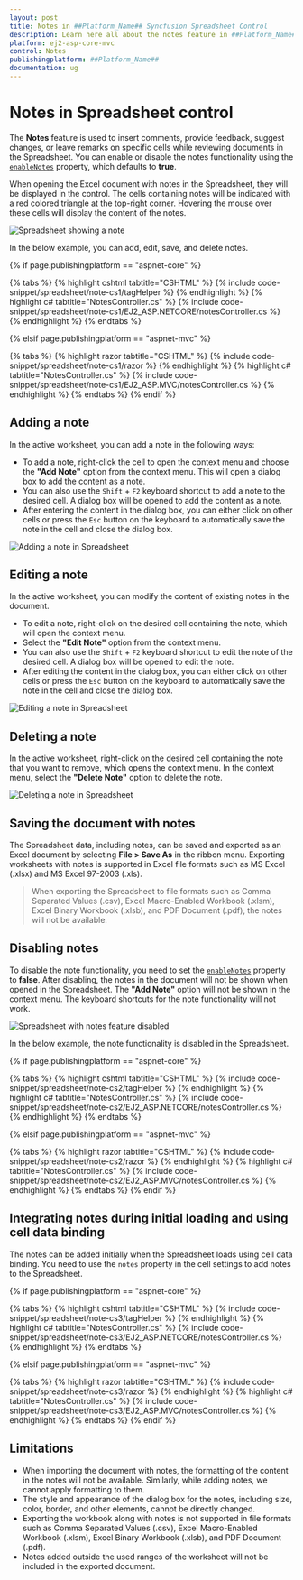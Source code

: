```yaml
---
layout: post
title: Notes in ##Platform_Name## Syncfusion Spreadsheet Control
description: Learn here all about the notes feature in ##Platform_Name## Spreadsheet Control of Syncfusion Essential JS 2 and more.
platform: ej2-asp-core-mvc
control: Notes
publishingplatform: ##Platform_Name##
documentation: ug
---
```



# Notes in Spreadsheet control

The **Notes** feature is used to insert comments, provide feedback, suggest changes, or leave remarks on specific cells while reviewing documents in the Spreadsheet. You can enable or disable the notes functionality using the [`enableNotes`](https://help.syncfusion.com/cr/aspnetcore-js2/Syncfusion.EJ2.Spreadsheet.Spreadsheet.html#Syncfusion_EJ2_Spreadsheet_Spreadsheet_EnableNotes) property, which defaults to **true**.

When opening the Excel document with notes in the Spreadsheet, they will be displayed in the control. The cells containing notes will be indicated with a red colored triangle at the top-right corner. Hovering the mouse over these cells will display the content of the notes.

![Spreadsheet showing a note](./images/spreadsheet_show_note.png)

In the below example, you can add, edit, save, and delete notes.

{% if page.publishingplatform == "aspnet-core" %}

{% tabs %}
{% highlight cshtml tabtitle="CSHTML" %}
{% include code-snippet/spreadsheet/note-cs1/tagHelper %}
{% endhighlight %}
{% highlight c# tabtitle="NotesController.cs" %}
{% include code-snippet/spreadsheet/note-cs1/EJ2_ASP.NETCORE/notesController.cs %}
{% endhighlight %}
{% endtabs %}

{% elsif page.publishingplatform == "aspnet-mvc" %}

{% tabs %}
{% highlight razor tabtitle="CSHTML" %}
{% include code-snippet/spreadsheet/note-cs1/razor %}
{% endhighlight %}
{% highlight c# tabtitle="NotesController.cs" %}
{% include code-snippet/spreadsheet/note-cs1/EJ2_ASP.MVC/notesController.cs %}
{% endhighlight %}
{% endtabs %}
{% endif %}

## Adding a note

In the active worksheet, you can add a note in the following ways:

* To add a note, right-click the cell to open the context menu and choose the **"Add Note"** option from the context menu. This will open a dialog box to add the content as a note.
* You can also use the `Shift` + `F2` keyboard shortcut to add a note to the desired cell. A dialog box will be opened to add the content as a note.
* After entering the content in the dialog box, you can either click on other cells or press the `Esc` button on the keyboard to automatically save the note in the cell and close the dialog box.

![Adding a note in Spreadsheet](./images/spreadsheet_add_note.gif)

## Editing a note

In the active worksheet, you can modify the content of existing notes in the document.

* To edit a note, right-click on the desired cell containing the note, which will open the context menu.
* Select the **"Edit Note"** option from the context menu.
* You can also use the `Shift` + `F2` keyboard shortcut to edit the note of the desired cell. A dialog box will be opened to edit the note.
* After editing the content in the dialog box, you can either click on other cells or press the `Esc` button on the keyboard to automatically save the note in the cell and close the dialog box.

![Editing a note in Spreadsheet](./images/spreadsheet_edit_note.gif)

## Deleting a note

In the active worksheet, right-click on the desired cell containing the note that you want to remove, which opens the context menu. In the context menu, select the **"Delete Note"** option to delete the note.

![Deleting a note in Spreadsheet](./images/spreadsheet_delete_note.gif)

## Saving the document with notes

The Spreadsheet data, including notes, can be saved and exported as an Excel document by selecting **File > Save As** in the ribbon menu. Exporting worksheets with notes is supported in Excel file formats such as MS Excel (.xlsx) and MS Excel 97-2003 (.xls).

> When exporting the Spreadsheet to file formats such as Comma Separated Values (.csv), Excel Macro-Enabled Workbook (.xlsm), Excel Binary Workbook (.xlsb), and PDF Document (.pdf), the notes will not be available.

## Disabling notes

To disable the note functionality, you need to set the [`enableNotes`](https://help.syncfusion.com/cr/aspnetcore-js2/Syncfusion.EJ2.Spreadsheet.Spreadsheet.html#Syncfusion_EJ2_Spreadsheet_Spreadsheet_EnableNotes) property to **false**. After disabling, the notes in the document will not be shown when opened in the Spreadsheet. The **"Add Note"** option will not be shown in the context menu. The keyboard shortcuts for the note functionality will not work.

![Spreadsheet with notes feature disabled](./images/spreadsheet_notes_disable.png)

In the below example, the note functionality is disabled in the Spreadsheet.

{% if page.publishingplatform == "aspnet-core" %}

{% tabs %}
{% highlight cshtml tabtitle="CSHTML" %}
{% include code-snippet/spreadsheet/note-cs2/tagHelper %}
{% endhighlight %}
{% highlight c# tabtitle="NotesController.cs" %}
{% include code-snippet/spreadsheet/note-cs2/EJ2_ASP.NETCORE/notesController.cs %}
{% endhighlight %}
{% endtabs %}

{% elsif page.publishingplatform == "aspnet-mvc" %}

{% tabs %}
{% highlight razor tabtitle="CSHTML" %}
{% include code-snippet/spreadsheet/note-cs2/razor %}
{% endhighlight %}
{% highlight c# tabtitle="NotesController.cs" %}
{% include code-snippet/spreadsheet/note-cs2/EJ2_ASP.MVC/notesController.cs %}
{% endhighlight %}
{% endtabs %}
{% endif %}

## Integrating notes during initial loading and using cell data binding

The notes can be added initially when the Spreadsheet loads using cell data binding. You need to use the `notes` property in the cell settings to add notes to the Spreadsheet.

{% if page.publishingplatform == "aspnet-core" %}

{% tabs %}
{% highlight cshtml tabtitle="CSHTML" %}
{% include code-snippet/spreadsheet/note-cs3/tagHelper %}
{% endhighlight %}
{% highlight c# tabtitle="NotesController.cs" %}
{% include code-snippet/spreadsheet/note-cs3/EJ2_ASP.NETCORE/notesController.cs %}
{% endhighlight %}
{% endtabs %}

{% elsif page.publishingplatform == "aspnet-mvc" %}

{% tabs %}
{% highlight razor tabtitle="CSHTML" %}
{% include code-snippet/spreadsheet/note-cs3/razor %}
{% endhighlight %}
{% highlight c# tabtitle="NotesController.cs" %}
{% include code-snippet/spreadsheet/note-cs3/EJ2_ASP.MVC/notesController.cs %}
{% endhighlight %}
{% endtabs %}
{% endif %}

## Limitations

* When importing the document with notes, the formatting of the content in the notes will not be available. Similarly, while adding notes, we cannot apply formatting to them.
* The style and appearance of the dialog box for the notes, including size, color, border, and other elements, cannot be directly changed.
* Exporting the workbook along with notes is not supported in file formats such as Comma Separated Values (.csv), Excel Macro-Enabled Workbook (.xlsm), Excel Binary Workbook (.xlsb), and PDF Document (.pdf).
* Notes added outside the used ranges of the worksheet will not be included in the exported document.
